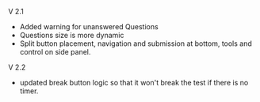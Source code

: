 V 2.1
- Added warning for unanswered Questions
- Questions size is more dynamic
- Split button placement, navigation and submission at bottom, tools and control on side panel. 

V 2.2
- updated break button logic so that it won't break the test if there is no timer.
